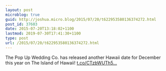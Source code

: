 ```yaml
---
layout: post
microblog: true
guid: http://joshua.micro.blog/2015/07/20/t622953580136374272.html
post_id: 37603
date: 2015-07-20T13:18:02+1100
lastmod: 2019-07-30T17:41:30+1100
type: post
url: /2015/07/20/t622953580136374272.html
---
```

The Pop Up Wedding Co. has released another Hawaii date for December this year on The Island of Hawaii! [t.co/CTzbWUTh5...](http://t.co/CTzbWUTh52)
